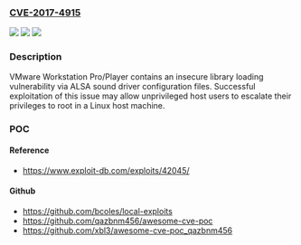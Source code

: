 ### [CVE-2017-4915](https://cve.mitre.org/cgi-bin/cvename.cgi?name=CVE-2017-4915)
![](https://img.shields.io/static/v1?label=Product&message=Workstation%20Pro%2FPlayer&color=blue)
![](https://img.shields.io/static/v1?label=Version&message=n%2Fa&color=blue)
![](https://img.shields.io/static/v1?label=Vulnerability&message=Privilege%20Escalation&color=brighgreen)

### Description

VMware Workstation Pro/Player contains an insecure library loading vulnerability via ALSA sound driver configuration files. Successful exploitation of this issue may allow unprivileged host users to escalate their privileges to root in a Linux host machine.

### POC

#### Reference
- https://www.exploit-db.com/exploits/42045/

#### Github
- https://github.com/bcoles/local-exploits
- https://github.com/qazbnm456/awesome-cve-poc
- https://github.com/xbl3/awesome-cve-poc_qazbnm456

